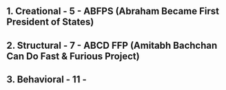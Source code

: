 ## 1. Creational - 5 - ABFPS (Abraham Became First President of States)
## 2. Structural - 7 - ABCD FFP (Amitabh Bachchan Can Do Fast & Furious Project)
## 3. Behavioral - 11 - 
